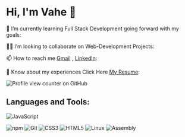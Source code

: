 # Hi, I'm Vahe 👋

🌱 I’m currently learning Full Stack Development going forward with my goals:

👨‍💻 I’m looking to collaborate on Web-Development Projects:

📫 How to reach me [Gmail](https://mail.google.com/mail/u/0/#inbox) ,  [LinkedIn](https://www.linkedin.com/in/vahe-ohanyan-352165328/):

📄 Know about my experiences Click Here [My Resume](https://github.com/OV111/cvv/raw/main/Vahe%20Ohanyan_CV.pdf): 

![Profile view counter on GitHub](https://komarev.com/ghpvc/?username=OV111)


## Languages and Tools:
![JavaScript](https://img.shields.io/badge/JavaScript-323330?style=for-the-badge&logo=javascript&logoColor=F7DF1E)
<!--![Node.js](https://img.shields.io/badge/Node.js-339933?style=for-the-badge&logo=nodedotjs&logoColor=white)-->
![npm](https://img.shields.io/badge/npm-CB3837?style=for-the-badge&logo=npm&logoColor=white)
![Git](https://img.shields.io/badge/Git-F05032?style=for-the-badge&logo=git&logoColor=white)
![CSS3](https://img.shields.io/badge/CSS3-1572B6?style=for-the-badge&logo=css3&logoColor=white)
![HTML5](https://img.shields.io/badge/HTML5-E34F26?style=for-the-badge&logo=html5&logoColor=white)
![Linux](https://img.shields.io/badge/Linux-FCC624?style=for-the-badge&logo=linux&logoColor=black)
![Assembly](https://img.shields.io/badge/Assembly-000000?style=for-the-badge&logo=assemblyscript&logoColor=white)

<!--![Tailwind CSS](https://img.shields.io/badge/Tailwind%20CSS-38B2AC?style=for-the-badge&logo=tailwind-css&logoColor=white)-->
<!--![C](https://img.shields.io/badge/C-00599C?style=for-the-badge&logo=c&logoColor=white) -->


<!--
**OV111/OV111** is a ✨ _special_ ✨ repository because its `README.md` (this file) appears on your GitHub profile.
Here are some ideas to get you started:

- 🔭 I’m currently working on ...
- 🌱 I’m currently learning ...
- 👯 I’m looking to collaborate on ...
- 🤔 I’m looking for help with ...
- 💬 Ask me about ...
- 📫 How to reach me: ...
- 😄 Pronouns: ...
- ⚡ Fun fact: ...
-->
